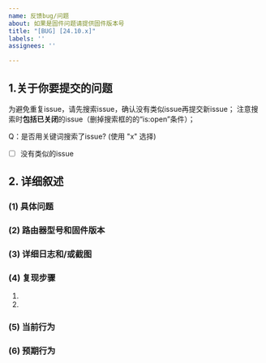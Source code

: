 ```yaml
---
name: 反馈bug/问题
about: 如果是固件问题请提供固件版本号
title: "[BUG] [24.10.x]"
labels: ''
assignees: ''

---
```


## 1.关于你要提交的问题
为避免重复issue，请先搜索issue，确认没有类似issue再提交新issue；
注意搜索时**包括已关闭**的issue（删掉搜索框的的“is:open”条件）；

Q：是否用关键词搜索了issue? (使用 "x" 选择)
* [ ] 没有类似的issue

## 2. 详细叙述

### (1) 具体问题


### (2) 路由器型号和固件版本


### (3) 详细日志和/或截图


### (4) 复现步骤
1.
2.

### (5) 当前行为


### (6) 预期行为
